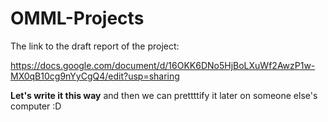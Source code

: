 # OMML-Projects

The link to the draft report of the project:

https://docs.google.com/document/d/16OKK6DNo5HjBoLXuWf2AwzP1w-MX0qB10cg9nYyCgQ4/edit?usp=sharing

**Let's write it this way** and then we can prettttify it later on someone else's computer :D
